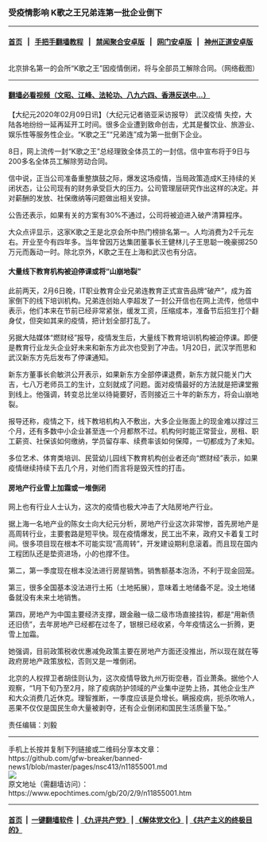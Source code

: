 ### 受疫情影响 K歌之王兄弟连第一批企业倒下
------------------------

#### [首页](https://github.com/gfw-breaker/banned-news1/blob/master/README.md) &nbsp;&nbsp;|&nbsp;&nbsp; [手把手翻墙教程](https://github.com/gfw-breaker/guides/wiki) &nbsp;&nbsp;|&nbsp;&nbsp; [禁闻聚合安卓版](https://github.com/gfw-breaker/bn-android) &nbsp;&nbsp;|&nbsp;&nbsp; [网门安卓版](https://github.com/oGate2/oGate) &nbsp;&nbsp;|&nbsp;&nbsp; [神州正道安卓版](https://github.com/SzzdOgate/update) 



<div><img alt="" class="aligncenter wp-post-image" src="https://i.epochtimes.com/assets/uploads/2020/02/Screen-Shot-2020-02-09-at-10.16.19-pm-600x400.png"/>
<div class="red16 caption">
 <p>
  北京排名第一的会所“K歌之王”因疫情倒闭，将与全部员工解除合同。（网络截图）
 </p>
</div>
</div><hr/>

#### [翻墙必看视频（文昭、江峰、法轮功、八九六四、香港反送中...）](http://167.172.214.107/home.html)

<div><p>
 【大纪元2020年02月09日讯】（大纪元记者骆亚采访报导）
 <ok href="https://www.epochtimes.com/gb/tag/%E6%AD%A6%E6%B1%89%E7%96%AB%E6%83%85.html">
  武汉疫情
 </ok>
 失控，大陆各地纷纷一延再延开工时间。很多企业遭到致命创击，尤其是餐饮业、旅游业、娱乐性等服务性企业。“K歌之王”“兄弟连”成为第一批倒下企业。
</p>
<p>
 8日，网上流传一封“K歌之王”总经理致全体员工的一封信。信中宣布将于9日与200多名全体员工解除劳动合同。
</p>
<p>
 信中说，正当公司准备重整旗鼓之际，爆发这场疫情，当局政策造成K王持续的关闭状态，让公司现有的财务承受巨大的压力。公司管理层研究作出这样的决定。并对薪酬的发放、社保缴纳等问题做出相关安排。
</p>
<p>
 公告还表示，如果有关的方案有30%不通过，公司将被迫进入破产清算程序。
</p>
<p>
 大众点评显示，这家K歌之王是北京会所中热门榜排名第一。人均消费为2千元左右。开业至今有四年多。当年曾因万达集团董事长王健林儿子王思聪一晚豪掷250万元而轰动一时。除北京外，K歌之王在上海和武汉也有分店。
</p>
<h4>
 大量线下教育机构被迫停课或将“山崩地裂”
</h4>
<p>
 此前两天，2月6日晚，IT职业教育企业兄弟连教育正式宣告品牌“破产”，成为首家倒下的线下培训机构。兄弟连创始人李超发了一封公开信也在网上流传，他信中表示，他们本来在节前已经非常紧张，缓发工资，压缩成本，准备节后招生打个翻身仗，但突如其来的疫情，把计划全部打乱了。
</p>
<p>
 另据大陆媒体“燃财经”报导，疫情发生后，大量线下教育培训机构被迫停课。即便是教育行业龙头企业好未来和新东方此次也受到了冲击。1月20日，武汉学而思和武汉新东方先后发布了停课通知。
</p>
<p>
 新东方董事长俞敏洪公开表示，如果新东方全部停课退费，新东方就只能关门大吉，七八万老师员工的生计，立刻就成了问题。面对疫情最好的方法就是把课堂搬到线上。他强调，转变总比坐以待毙要好，否则接近三十年的新东方，将会山崩地裂。
</p>
<p>
 报导还称，疫情之下，线下教培机构入不敷出，大多企业账面上的现金难以撑过三个月，还有多数中小企业甚至连一个月都熬不过。机构何时能正常营业，房租、职工薪资、社保该如何缴纳，学员留存率、续费率该如何保障，一切都成为了未知。
</p>
<p>
 多位艺术、体育类培训、民营幼儿园线下教育机构创业者还向“燃财经”表示，如果疫情继续持续下去几个月，对他们而言将是毁灭性的打击。
</p>
<h4>
 房地产行业雪上加霜或一堆倒闭
</h4>
<p>
 网上也有行业人士认为，这次的疫情也极大冲击了大陆房地产行业。
</p>
<p>
 据上海一名地产业的陈女士向大纪元分析，房地产行业这次非常惨，首先房地产是高周转行业，主要套路是短平快。现在疫情爆发，民工出不来，政府又卡着复工时间。很多项目现在根本不可能实现“高周转”，开发建设期利息滚着。而且现在国内工程团队还是垫资进场，小的也撑不住。
</p>
<p>
 第二，第一季度现在根本没法进行房屋销售。销售额基本泡汤，不利于现金回笼。
</p>
<p>
 第三，很多全国基本没法进行土拓（土地拓展），意味着土地储备不足。没土地储备就没有未来土地销售。
</p>
<p>
 第四，房地产为中国主要经济支撑，跟金融一级二级市场直接挂钩，都是“用新债还旧债”，去年房地产已经都在过冬了，银根已经收紧，今年疫情这么一折腾，更雪上加霜。
</p>
<p>
 她强调，目前政策税收优惠减免政策主要在房地产方面还没推出，所以现在就在等政府房地产政策放松，否则又是一堆倒闭。
</p>
<p>
 北京的人权捍卫者胡佳则认为，这次疫情导致九州万街空巷，百业萧条。据他个人观察，“1月下旬乃至2月，除了疫病防护领域的产业集中逆势上扬，其他企业生产和大众消费几近休克。理智推断，一季度应该是负增长。瞒报疫病，扼杀吹哨人，恶果不仅仅是国民生命大量被剥夺，还有企业倒闭和国民生活质量下坠。”
</p>
<p>
 责任编辑：刘毅
</p>
</div>
<hr/>
手机上长按并复制下列链接或二维码分享本文章：<br/>
https://github.com/gfw-breaker/banned-news1/blob/master/pages/nsc413/n11855001.md <br/>
<a href='https://github.com/gfw-breaker/banned-news1/blob/master/pages/nsc413/n11855001.md'><img src='https://github.com/gfw-breaker/banned-news1/blob/master/pages/nsc413/n11855001.md.png'/></a> <br/>
原文地址（需翻墙访问）：https://www.epochtimes.com/gb/20/2/9/n11855001.htm


------------------------
#### [首页](https://github.com/gfw-breaker/banned-news1/blob/master/README.md) &nbsp;|&nbsp; [一键翻墙软件](https://github.com/gfw-breaker/nogfw/blob/master/README.md) &nbsp;| [《九评共产党》](https://github.com/gfw-breaker/9ping.md/blob/master/README.md#九评之一评共产党是什么) | [《解体党文化》](https://github.com/gfw-breaker/jtdwh.md/blob/master/README.md) | [《共产主义的终极目的》](https://github.com/gfw-breaker/gczydzjmd.md/blob/master/README.md)


<img src='http://gfw-breaker.win/banned-news/pages/nsc413/n11855001.md' width='0px' height='0px'/>